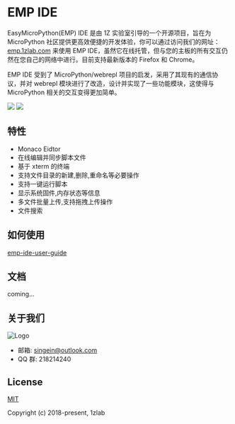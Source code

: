 # EMP IDE

EasyMicroPython(EMP) IDE 是由 1Z 实验室引导的一个开源项目，旨在为 MicroPython 社区提供更高效便捷的开发体验，你可以通过访问我们的网址：[emp.1zlab.com](emp.1zlab.com) 来使用 EMP IDE，虽然它在线托管，但与您的主板的所有交互仍然在您自己的网络中进行。目前支持最新版本的 Firefox 和 Chrome。

EMP IDE 受到了 MicroPython/webrepl 项目的启发，采用了其现有的通信协议，并对 webrepl 模块进行了改造，设计并实现了一些功能模块，这使得与 MicroPython 相关的交互变得更加简单。

![](http://src.1zlab.com/ide/ide-cn.png)
![](http://src.1zlab.com/ide/ide-feature.png)

## 特性

- Monaco Eidtor
- 在线编辑并同步脚本文件
- 基于 xterm 的终端
- 支持文件目录的新建,删除,重命名等必要操作
- 支持一键运行脚本
- 显示系统固件,内存状态等信息
- 多文件批量上传,支持拖拽上传操作
- 文件搜索

## 如何使用

[emp-ide-user-guide](http://www.1zlab.com/wiki/micropython-esp32/emp-ide-userguide)

## 文档

coming...

## 关于我们

![Logo](./src/assets/logo.png)

- 邮箱: singein@outlook.com
- QQ 群: 218214240

## License

[MIT](http://opensource.org/licenses/MIT)

Copyright (c) 2018-present, 1zlab
